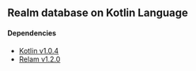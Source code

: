 ## Realm database on Kotlin Language
#### Dependencies
- [Kotlin v1.0.4](https://kotlinlang.org/docs/reference/using-gradle.html)
- [Relam v1.2.0](https://realm.io/products/java/)

